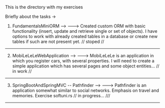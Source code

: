 This is the directory with my exercises

Briefly about the tasks ->
   1. FundamentalsMiniORM  -->
       ---> Created custom ORM with basic functionality (insert, update and retrieve single or set of objects). 
            I have options to work with already created tables in a database or create new tables if such are not present yet.  // stoped //
      
-------------------------------------------------------------------------------------------------------------------------------------------------------------
   2. MobiLeLeLeWebApplication -->
      ---> MobiLeLeLe is an application in which you register cars, with several properties.
           I will need to create a simple application which has several pages and some object entities...       // in work //

-------------------------------------------------------------------------------------------------------------------------------------------------------------

   3. SpringBootAndSpringMVC -- Pathfinder -->
      ---> Pathfinder is an application somewhat similar to social networks.
           Emphasis on travel and memories. Exercise softuni.rs                               // in progress... ///

-------------------------------------------------------------------------------------------------------------------------------------------------------------
  
